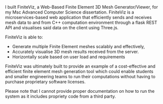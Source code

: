 I built FiniteViz, a Web-Based Finite Element 3D Mesh Generator/Viewer, for my Msc Advanced Computer Science dissertation. FiniteViz is a microservices-based web application that efficiently sends and receives mesh data to and from C++ computation environment through a flask REST API and visualises said data on the client using Three.js.

FiniteViz is able to:

*  Generate multiple Finite Element meshes scalably and
effectively,
*  Accurately visualise 3D mesh results received from the server.
*  Horizontally scale based on user load and requirements

FiniteViz was ultimately built to provide an example of a cost-effective
and efficient finite element mesh generation tool which could enable students and
smaller engineering teams to run their computations without having to purchase
proprietary software licenses.

Please note that I cannot provide proper documentation on how to run the system as it includes propriety code from a third party.
